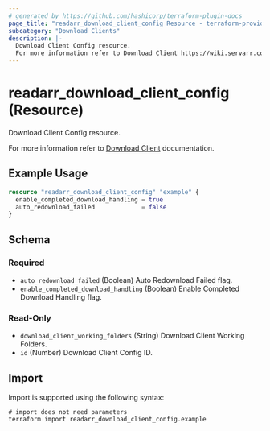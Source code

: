 ```yaml
---
# generated by https://github.com/hashicorp/terraform-plugin-docs
page_title: "readarr_download_client_config Resource - terraform-provider-readarr"
subcategory: "Download Clients"
description: |-
  Download Client Config resource.
  For more information refer to Download Client https://wiki.servarr.com/readarr/settings#completed-download-handling documentation.
---
```


# readarr_download_client_config (Resource)

<!-- subcategory:Download Clients -->Download Client Config resource.
For more information refer to [Download Client](https://wiki.servarr.com/readarr/settings#completed-download-handling) documentation.

## Example Usage

```terraform
resource "readarr_download_client_config" "example" {
  enable_completed_download_handling = true
  auto_redownload_failed             = false
}
```

<!-- schema generated by tfplugindocs -->
## Schema

### Required

- `auto_redownload_failed` (Boolean) Auto Redownload Failed flag.
- `enable_completed_download_handling` (Boolean) Enable Completed Download Handling flag.

### Read-Only

- `download_client_working_folders` (String) Download Client Working Folders.
- `id` (Number) Download Client Config ID.

## Import

Import is supported using the following syntax:

```shell
# import does not need parameters
terraform import readarr_download_client_config.example
```
